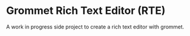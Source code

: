 # Grommet Rich Text Editor (RTE)
A work in progress side project to create a rich text editor with grommet.
